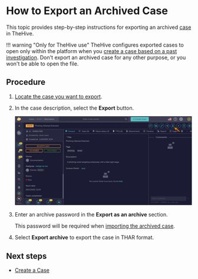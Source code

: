 # How to Export an Archived Case

This topic provides step-by-step instructions for exporting an archived [case](../cases/about-cases.md) in TheHive.

!!! warning "Only for TheHive use"
    TheHive configures exported cases to open only within the platform when you [create a case based on a past investigation](create-a-new-case.md#create-a-case-from-an-archived-case). Don't export an archived case for any other purpose, or you won't be able to open the file.

## Procedure

1. [Locate the case you want to export](../cases/search-for-cases/find-a-case.md).

2. In the case description, select the **Export** button.

    ![Export a case](/thehive/images/user-guides/analyst-corner/cases/export-a-case.png)

3. Enter an archive password in the **Export as an archive** section. 

    This password will be required when [importing the archived case](../cases/create-a-new-case.md#create-a-case-from-an-archived-case).

4. Select **Export archive** to export the case in THAR format.

## Next steps

* [Create a Case](create-a-new-case.md#create-a-case-from-an-archived-case)